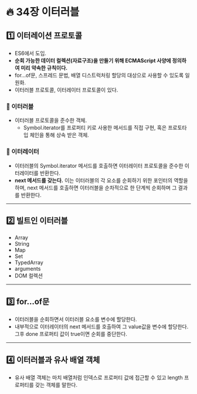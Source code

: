 # :fire: 34장 이터러블

## :one: 이터레이션 프로토콜

- ES6에서 도입.
- **순회 가능한 데이터 컬렉션(자료구조)을 만들기 위해 ECMAScript 사양에 정의하여 미리 약속한 규칙이다.**
- for...of문, 스프레드 문법, 배열 디스트럭처링 할당의 대상으로 사용할 수 있도록 일원화.
- 이터러블 프로토콜, 이터레이터 프로토콜이 있다.

### :memo: 이터러블

- 이터러블 프로토콜을 준수한 객체.
  - Symbol.iterator를 프로퍼티 키로 사용한 메서드를 직접 구현, 혹은 프로토타입 체인을 통해 상속 받은 객체.

### :memo: 이터레이터
- 이터러블의 Symbol.iterator 메서드를 호출하면 이터레이터 프로토콜을 준수한 이터레이터를 반환한다.
- **next 메서드를 갖는다.** 이는 이터러블의 각 요소를 순회하기 위한 포인터의 역할을 하며, next 메서드를 호출하면 이터러블을 순차적으로 한 단계씩 순회하며 그 결과를 반환한다.

---

## :two: 빌트인 이터러블

- Array
- String
- Map
- Set
- TypedArray
- arguments
- DOM 컬렉션

---

## :three: for...of문

- 이터러블을 순회하면서 이터러블 요소를 변수에 할당한다.
- 내부적으로 이터레이터의 next 메서드를 호출하여 그 value값을 변수에 할당한다. 그후 done 프로퍼티 값이 true이면 순회를 중단한다.

---

## :four: 이터러블과 유사 배열 객체

- 유사 배열 객체는 마치 배열처럼 인덱스로 프로퍼티 값에 접근할 수 있고 length 프로퍼티를 갖는 객체를 말한다.

